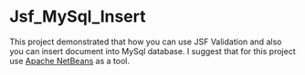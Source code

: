 # Jsf_MySql_Insert
This project demonstrated that how you can use JSF Validation and also you can insert document into MySql database. I suggest that for this project use [Apache NetBeans](https://netbeans.apache.org/) as a tool.
